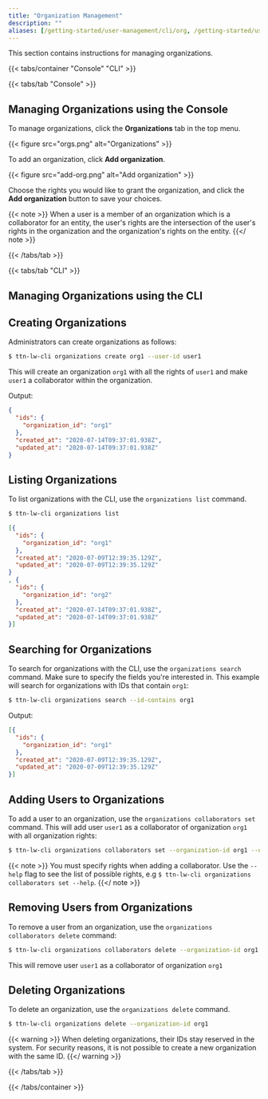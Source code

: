 ```yaml
---
title: "Organization Management"
description: ""
aliases: [/getting-started/user-management/cli/org, /getting-started/user-management/console/org]
---
```


This section contains instructions for managing organizations.

<!--more-->

{{< tabs/container "Console" "CLI" >}}

{{< tabs/tab "Console" >}}

## Managing Organizations using the Console

To manage organizations, click the **Organizations** tab in the top menu.

{{< figure src="orgs.png" alt="Organizations" >}}

To add an organization, click **Add organization**.

{{< figure src="add-org.png" alt="Add organization" >}}

Choose the rights you would like to grant the organization, and click the **Add organization** button to save your choices.

{{< note >}} When a user is a member of an organization which is a collaborator for an entity, the user's rights are the intersection of the user's rights in the organization and the organization's rights on the entity. {{</ note >}}

{{< /tabs/tab >}}

{{< tabs/tab "CLI" >}}

## Managing Organizations using the CLI

## Creating Organizations

Administrators can create organizations as follows:

```bash
$ ttn-lw-cli organizations create org1 --user-id user1
```

This will create an organization `org1` with all the rights of `user1` and make `user1` a collaborator within the organization.

Output:

```json
{
  "ids": {
    "organization_id": "org1"
  },
  "created_at": "2020-07-14T09:37:01.938Z",
  "updated_at": "2020-07-14T09:37:01.938Z"
}
```

## Listing Organizations

To list organizations with the CLI, use the `organizations list` command.

```bash
$ ttn-lw-cli organizations list
```

```json
[{
  "ids": {
    "organization_id": "org1"
  },
  "created_at": "2020-07-09T12:39:35.129Z",
  "updated_at": "2020-07-09T12:39:35.129Z"
}
, {
  "ids": {
    "organization_id": "org2"
  },
  "created_at": "2020-07-14T09:37:01.938Z",
  "updated_at": "2020-07-14T09:37:01.938Z"
}]
```

## Searching for Organizations

To search for organizations with the CLI, use the `organizations search` command. Make sure to specify the fields you're interested in. This example will search for organizations with IDs that contain `org1`:

```bash
$ ttn-lw-cli organizations search --id-contains org1
```

Output:

```json
[{
  "ids": {
    "organization_id": "org1"
  },
  "created_at": "2020-07-09T12:39:35.129Z",
  "updated_at": "2020-07-09T12:39:35.129Z"
}]
```

## Adding Users to Organizations

To add a user to an organization, use the  `organizations collaborators set` command. This will add user `user1` as a collaborator of organization `org1` with all organization rights:

```bash
$ ttn-lw-cli organizations collaborators set --organization-id org1 --user-id user1 --right-organization-all
```

{{< note >}} You must specify rights when adding a collaborator. Use the `--help` flag to see the list of possible rights, e.g `$ ttn-lw-cli organizations collaborators set --help`. {{</ note >}}

## Removing Users from Organizations

To remove a user from an organization, use the  `organizations collaborators delete` command:

```bash
$ ttn-lw-cli organizations collaborators delete --organization-id org1 --user-id user1
```

This will remove user `user1` as a collaborator of organization `org1`

## Deleting Organizations

To delete an organization, use the `organizations delete` command.

```bash
$ ttn-lw-cli organizations delete --organization-id org1
```

{{< warning >}} When deleting organizations, their IDs stay reserved in the system. For security reasons, it is not possible to create a new organization with the same ID. {{</ warning >}}

{{< /tabs/tab >}}

{{< /tabs/container >}}
